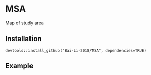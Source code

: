 # MSA
Map of study area
## Installation

```
devtools::install_github("Bai-Li-2018/MSA", dependencies=TRUE)
```

## Example
```
